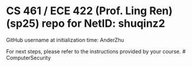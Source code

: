 # CS 461 / ECE 422 (Prof. Ling Ren) (sp25) repo for NetID: shuqinz2

GitHub username at initialization time: AnderZhu

For next steps, please refer to the instructions provided by your course.
#   C o m p u t e r S e c u r i t y  
 